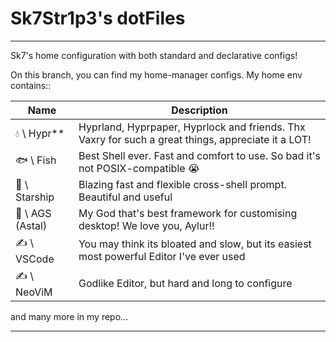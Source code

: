 <div class="head">
    <h1>Sk7Str1p3's dotFiles</h1>
</div>
<hr/>
<div class="body">
<p1>Sk7's home configuration with both standard and declarative configs!</p1>

<p1>On this branch, you can find my home-manager configs. My home env contains::<p1/>

| Name | Description |
| ---- | ---- |
|💧 \ Hypr** | Hyprland, Hyprpaper, Hyprlock and friends. Thx Vaxry for such a great things, appreciate it a LOT! |
|🐟 \ Fish | Best Shell ever. Fast and comfort to use. So bad it's not POSIX-compatible :sob: |
|🚀 \ Starship | Blazing fast and flexible cross-shell prompt. Beautiful and useful |
|💅 \ AGS (Astal) | My God that's best framework for customising desktop! We love you, Aylur!! |
|✍️ \ VSCode | You may think its bloated and slow, but its easiest most powerful Editor I've ever used |
|✍️ \ NeoViM | Godlike Editor, but hard and long to configure |
<p1>and many more in my repo...</p1>
</div>
<hr/>